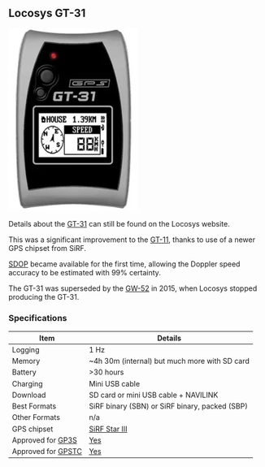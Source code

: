 ## Locosys GT-31

![apex-pro](img/gt-31.jpg)



Details about the [GT-31](https://www.locosystech.com/en/product/gps-handheld-data-logger-gt-31.html) can still be found on the Locosys website.

This was a significant improvement to the [GT-11](../gt-11/README.md), thanks to use of a newer GPS chipset from SiRF.

[SDOP](https://nujournal.net/estimating-accuracy-of-gps-doppler-speed-measurement-using-speed-dilution-of-precision-sdop-parameter/) became available for the first time, allowing the Doppler speed accuracy to be estimated with 99% certainty.

The GT-31 was superseded by the [GW-52](../gw-52/README.md) in 2015, when Locosys stopped producing the GT-31.



### Specifications

| Item          | Details                                                    |
| ------------- | ---------------------------------------------------------- |
| Logging       | 1 Hz                                                        |
| Memory        | ~4h 30m (internal) but much more with SD card              |
| Battery       | >30 hours                                                  |
| Charging      | Mini USB cable                                             |
| Download      | SD card or mini USB cable + NAVILINK                       |
| Best Formats  | SiRF binary (SBN) or SiRF binary, packed (SBP)             |
| Other Formats | n/a                                                        |
| GPS chipset   | [SiRF Star III](https://en.wikipedia.org/wiki/SiRFstarIII) |
| Approved for [GP3S](https://www.gps-speedsurfing.com/) | [Yes](https://www.gps-speedsurfing.com/default.aspx?mnu=item&item=GTx) |
| Approved for [GPSTC](https://www.gpsteamchallenge.com.au/) | [Yes](https://www.gpsteamchallenge.com.au/pages/rules)      |

